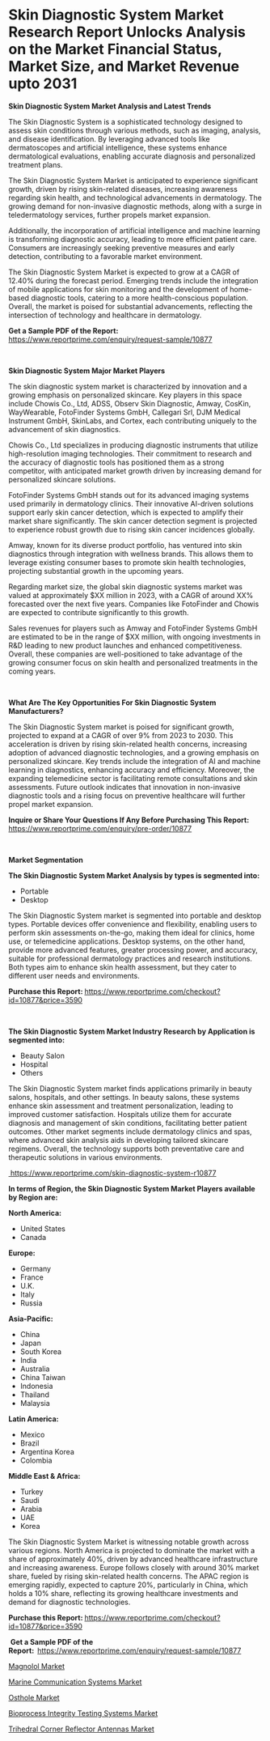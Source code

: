<p><h1>Skin Diagnostic System Market Research Report Unlocks Analysis on the Market Financial Status, Market Size, and Market Revenue upto 2031</h1></p><p><strong>Skin Diagnostic System Market Analysis and Latest Trends</strong></p>
<p><p>The Skin Diagnostic System is a sophisticated technology designed to assess skin conditions through various methods, such as imaging, analysis, and disease identification. By leveraging advanced tools like dermatoscopes and artificial intelligence, these systems enhance dermatological evaluations, enabling accurate diagnosis and personalized treatment plans. </p><p>The Skin Diagnostic System Market is anticipated to experience significant growth, driven by rising skin-related diseases, increasing awareness regarding skin health, and technological advancements in dermatology. The growing demand for non-invasive diagnostic methods, along with a surge in teledermatology services, further propels market expansion. </p><p>Additionally, the incorporation of artificial intelligence and machine learning is transforming diagnostic accuracy, leading to more efficient patient care. Consumers are increasingly seeking preventive measures and early detection, contributing to a favorable market environment. </p><p>The Skin Diagnostic System Market is expected to grow at a CAGR of 12.40% during the forecast period. Emerging trends include the integration of mobile applications for skin monitoring and the development of home-based diagnostic tools, catering to a more health-conscious population. Overall, the market is poised for substantial advancements, reflecting the intersection of technology and healthcare in dermatology.</p></p>
<p><strong>Get a Sample PDF of the Report:&nbsp;</strong> <a href="https://www.reportprime.com/enquiry/request-sample/10877?utm_campaign=1261&utm_medium=2&utm_source=Github&utm_content=ia&utm_term=10102024&utm_id=skin-diagnostic-system">https://www.reportprime.com/enquiry/request-sample/10877</a></p>
<p>&nbsp;</p>
<p><strong>Skin Diagnostic System Major Market Players</strong></p>
<p><p>The skin diagnostic system market is characterized by innovation and a growing emphasis on personalized skincare. Key players in this space include Chowis Co., Ltd, ADSS, Observ Skin Diagnostic, Amway, CosKin, WayWearable, FotoFinder Systems GmbH, Callegari Srl, DJM Medical Instrument GmbH, SkinLabs, and Cortex, each contributing uniquely to the advancement of skin diagnostics.</p><p>Chowis Co., Ltd specializes in producing diagnostic instruments that utilize high-resolution imaging technologies. Their commitment to research and the accuracy of diagnostic tools has positioned them as a strong competitor, with anticipated market growth driven by increasing demand for personalized skincare solutions.</p><p>FotoFinder Systems GmbH stands out for its advanced imaging systems used primarily in dermatology clinics. Their innovative AI-driven solutions support early skin cancer detection, which is expected to amplify their market share significantly. The skin cancer detection segment is projected to experience robust growth due to rising skin cancer incidences globally.</p><p>Amway, known for its diverse product portfolio, has ventured into skin diagnostics through integration with wellness brands. This allows them to leverage existing consumer bases to promote skin health technologies, projecting substantial growth in the upcoming years.</p><p>Regarding market size, the global skin diagnostic systems market was valued at approximately $XX million in 2023, with a CAGR of around XX% forecasted over the next five years. Companies like FotoFinder and Chowis are expected to contribute significantly to this growth.</p><p>Sales revenues for players such as Amway and FotoFinder Systems GmbH are estimated to be in the range of $XX million, with ongoing investments in R&D leading to new product launches and enhanced competitiveness. Overall, these companies are well-positioned to take advantage of the growing consumer focus on skin health and personalized treatments in the coming years.</p></p>
<p>&nbsp;</p>
<p><strong>What Are The Key Opportunities For Skin Diagnostic System Manufacturers?</strong></p>
<p><p>The Skin Diagnostic System market is poised for significant growth, projected to expand at a CAGR of over 9% from 2023 to 2030. This acceleration is driven by rising skin-related health concerns, increasing adoption of advanced diagnostic technologies, and a growing emphasis on personalized skincare. Key trends include the integration of AI and machine learning in diagnostics, enhancing accuracy and efficiency. Moreover, the expanding telemedicine sector is facilitating remote consultations and skin assessments. Future outlook indicates that innovation in non-invasive diagnostic tools and a rising focus on preventive healthcare will further propel market expansion.</p></p>
<p><strong>Inquire or Share Your Questions If Any Before Purchasing This Report:</strong> <a href="https://www.reportprime.com/enquiry/pre-order/10877?utm_campaign=1261&utm_medium=2&utm_source=Github&utm_content=ia&utm_term=10102024&utm_id=skin-diagnostic-system">https://www.reportprime.com/enquiry/pre-order/10877</a></p>
<p>&nbsp;</p>
<p><strong>Market Segmentation</strong></p>
<p><strong>The Skin Diagnostic System Market Analysis by types is segmented into:</strong></p>
<p><ul><li>Portable</li><li>Desktop</li></ul></p>
<p><p>The Skin Diagnostic System market is segmented into portable and desktop types. Portable devices offer convenience and flexibility, enabling users to perform skin assessments on-the-go, making them ideal for clinics, home use, or telemedicine applications. Desktop systems, on the other hand, provide more advanced features, greater processing power, and accuracy, suitable for professional dermatology practices and research institutions. Both types aim to enhance skin health assessment, but they cater to different user needs and environments.</p></p>
<p><strong>Purchase this Report:&nbsp;</strong><a href="https://www.reportprime.com/checkout?id=10877&price=3590&utm_campaign=1261&utm_medium=2&utm_source=Github&utm_content=ia&utm_term=10102024&utm_id=skin-diagnostic-system">https://www.reportprime.com/checkout?id=10877&price=3590</a></p>
<p>&nbsp;</p>
<p><strong>The Skin Diagnostic System Market Industry Research by Application is segmented into:</strong></p>
<p><ul><li>Beauty Salon</li><li>Hospital</li><li>Others</li></ul></p>
<p><p>The Skin Diagnostic System market finds applications primarily in beauty salons, hospitals, and other settings. In beauty salons, these systems enhance skin assessment and treatment personalization, leading to improved customer satisfaction. Hospitals utilize them for accurate diagnosis and management of skin conditions, facilitating better patient outcomes. Other market segments include dermatology clinics and spas, where advanced skin analysis aids in developing tailored skincare regimens. Overall, the technology supports both preventative care and therapeutic solutions in various environments.</p></p>
<p><a href="https://www.reportprime.com/skin-diagnostic-system-r10877?utm_campaign=1261&utm_medium=2&utm_source=Github&utm_content=ia&utm_term=10102024&utm_id=skin-diagnostic-system">&nbsp;https://www.reportprime.com/skin-diagnostic-system-r10877</a></p>
<p><strong>In terms of Region, the Skin Diagnostic System Market Players available by Region are:</strong></p>
<p>
    <p> <strong> North America: </strong>
        <ul>
            <li>United States</li>
            <li>Canada</li>
        </ul>
        </p> 
    <p> <strong> Europe: </strong>
        <ul>
            <li>Germany</li>
            <li>France</li>
            <li>U.K.</li>
            <li>Italy</li>
            <li>Russia</li>
        </ul>
        </p> 
    <p> <strong> Asia-Pacific: </strong>
        <ul>
            <li>China</li>
            <li>Japan</li>
            <li>South Korea</li>
            <li>India</li>
            <li>Australia</li>
            <li>China Taiwan</li>
            <li>Indonesia</li>
            <li>Thailand</li>
            <li>Malaysia</li>
        </ul>
        </p> 
    <p> <strong> Latin America: </strong>
        <ul>
            <li>Mexico</li>
            <li>Brazil</li>
            <li>Argentina Korea</li>
            <li>Colombia</li>
        </ul>
        </p> 
    <p> <strong> Middle East & Africa: </strong>
        <ul>
            <li>Turkey</li>
            <li>Saudi</li>
            <li>Arabia</li>
            <li>UAE</li>
            <li>Korea</li>
        </ul>
    </p>
    </p>
<p><p>The Skin Diagnostic System Market is witnessing notable growth across various regions. North America is projected to dominate the market with a share of approximately 40%, driven by advanced healthcare infrastructure and increasing awareness. Europe follows closely with around 30% market share, fueled by rising skin-related health concerns. The APAC region is emerging rapidly, expected to capture 20%, particularly in China, which holds a 10% share, reflecting its growing healthcare investments and demand for diagnostic technologies.</p></p>
<p><strong>Purchase this Report: </strong><a href="https://www.reportprime.com/checkout?id=10877&price=3590&utm_campaign=1261&utm_medium=2&utm_source=Github&utm_content=ia&utm_term=10102024&utm_id=skin-diagnostic-system">https://www.reportprime.com/checkout?id=10877&price=3590</a></p>
<p>&nbsp;<strong>Get a Sample PDF of the Report:&nbsp;&nbsp;</strong><a href="https://www.reportprime.com/enquiry/request-sample/10877?utm_campaign=1261&utm_medium=2&utm_source=Github&utm_content=ia&utm_term=10102024&utm_id=skin-diagnostic-system">https://www.reportprime.com/enquiry/request-sample/10877</a></p>
<p><strong></strong></p>
<p><p><a href="https://www.linkedin.com/pulse/magnolol-market-ecosystem-competitive-landscape-strategic-outlook-b37qc?utm_campaign=1261&utm_medium=2&utm_source=Github&utm_content=ia&utm_term=10102024&utm_id=skin-diagnostic-system">Magnolol Market</a></p><p><a href="https://issuu.com/reportprime-2/docs/marine-communication-systems-market_1d37f972d8b4df?utm_campaign=1261&utm_medium=2&utm_source=Github&utm_content=ia&utm_term=10102024&utm_id=skin-diagnostic-system">Marine Communication Systems Market</a></p><p><a href="https://www.linkedin.com/pulse/analyzing-global-osthole-market-growth-prospects-future-forecast-upl4c?utm_campaign=1261&utm_medium=2&utm_source=Github&utm_content=ia&utm_term=10102024&utm_id=skin-diagnostic-system">Osthole Market</a></p><p><a href="https://github.com/pizolina/Market-Research-Report-List-6/blob/main/bioprocess-integrity-testing-systems-market.md?utm_campaign=1261&utm_medium=2&utm_source=Github&utm_content=ia&utm_term=10102024&utm_id=skin-diagnostic-system">Bioprocess Integrity Testing Systems Market</a></p><p><a href="https://issuu.com/reportprime-2/docs/trihedral-corner-reflector-antennas_4267e6f9483a99?utm_campaign=1261&utm_medium=2&utm_source=Github&utm_content=ia&utm_term=10102024&utm_id=skin-diagnostic-system">Trihedral Corner Reflector Antennas Market</a></p></p>